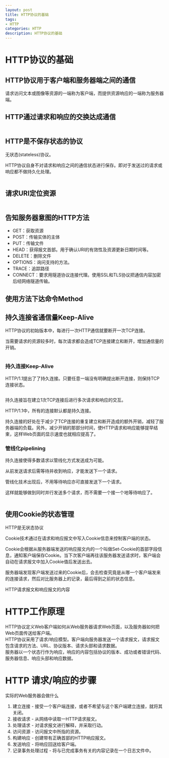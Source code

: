 ```yaml
---
layout: post
title: HTTP协议的基础
tags:
- HTTP
categories: HTTP
description: HTTP协议的基础
---
```


# HTTP协议的基础

## HTTP协议用于客户端和服务器端之间的通信

请求访问文本或图像等资源的一端称为客户端，而提供资源响应的一端称为服务器端。

## HTTP通过请求和响应的交换达成通信

<div class="rd">
    <img src="/assets/images/2017/10-11-12/10-30-5.png" alt="">
</div>

## HTTP是不保存状态的协议

无状态(stateless)协议。

HTTP协议自身不对请求和响应之间的通信状态进行保存。即对于发送过的请求或响应都不做持久化处理。

<div class="rd">
    <img src="/assets/images/2017/10-11-12/10-30-6.png" alt="">
</div>

## 请求URI定位资源

<div class="rd">
    <img src="/assets/images/2017/10-11-12/10-30-7.png" alt="">
</div>

## 告知服务器意图的HTTP方法

- GET：获取资源
- POST：传输实体的主体
- PUT：传输文件
- HEAD：获得报文首部。用于确认URI的有效性及资源更新日期时间等。
- DELETE：删除文件
- OPTIONS：询问支持的方法。
- TRACE：追踪路径
- CONNECT：要求用隧道协议连接代理。使用SSL和TLS协议把通信内容加密后经网络隧道传输。

## 使用方法下达命令Method

## 持久连接省通信量Keep-Alive

HTTP协议的初始版本中，每进行一次HTTP通信就要断开一次TCP连接。

当需要请求的资源较多时，每次请求都会造成TCP连接建立和断开，增加通信量的开销。

<div class="rd">
    <img src="/assets/images/2017/10-11-12/10-30-8.png" alt="">
</div>

### 持久连接Keep-Alive

HTTP/1.1提出了了持久连接。只要任意一端没有明确提出断开连接，则保持TCP连接状态。

<div class="rd">
    <img src="/assets/images/2017/10-11-12/10-30-9.png" alt="">
</div>

持久连接旨在建立1次TCP连接后进行多次请求和响应的交互。

HTTP/1.1中，所有的连接默认都是持久连接。

持久连接的好处在于减少了TCP连接的重复建立和断开造成的额外开销，减轻了服务器端的负载。另外，减少开销的那部分时间，使HTTP请求和响应能够提早结束，这样Web页面的显示速度也就相应提高了。

### 管线化pipelining

持久连接使得多数请求以管线化方式发送成为可能。

从前发送请求后需等待并收到响应，才能发送下一个请求。

管线化技术出现后，不用等待响应亦可直接发送下一个请求。

这样就能够做到同时并行发送多个请求，而不需要一个接一个地等待响应了。

<div class="rd">
    <img src="/assets/images/2017/10-11-12/10-30-10.png" alt="">
</div>

## 使用Cookie的状态管理

HTTP是无状态协议

Cookie技术通过在请求和响应报文中写入Cookie信息来控制客户端的状态。

Cookie会根据从服务器端发送的响应报文内的一个叫做Set-Cookie的首部字段信息，通知客户端保存Cookie。当下次客户端再往该服务器发送请求时，客户端会自动在请求报文中加入Cookie值后发送出去。

服务器端发现客户端发送过来的Cookie后，会去检查究竟是从哪一个客户端发来的连接请求，然后对比服务器上的记录，最后得到之前的状态信息。

<div class="rd">
    <img src="/assets/images/2017/10-11-12/10-30-11.png" alt="">
</div>

<div class="rd">
    <img src="/assets/images/2017/10-11-12/10-30-12.png" alt="">
</div>
HTTP请求报文和响应报文的内容

<div class="rd">
    <img src="/assets/images/2017/10-11-12/10-30-13.png" alt="">
</div>

# HTTP工作原理

HTTP协议定义Web客户端如何从Web服务器请求Web页面，以及服务器如何把Web页面传送给客户端。  
HTTP协议采用了请求/响应模型。客户端向服务器发送一个请求报文，请求报文包含请求的方法、URL、协议版本、请求头部和请求数据。  
服务器以一个状态行作为响应，响应的内容包括协议的版本、成功或者错误代码、服务器信息、响应头部和响应数据。  

# HTTP 请求/响应的步骤

实际的Web服务器会做什么

1. 建立连接 - 接受一个客户端连接，或者不希望与这个客户端建立连接，就将其关闭。  
2. 接收请求 - 从网络中读取一HTTP请求报文。  
3. 处理请求 - 对请求报文进行解释，并采取行动。  
4. 访问资源 - 访问报文中所指的资源。  
5. 构建响应 - 创建带有正确首部的HTTP响应报文。  
6. 发送响应 - 将响应回送给客户端。  
7. 记录事务处理过程 - 将与已完成事务有关的内容记录在一个日志文件中。  

